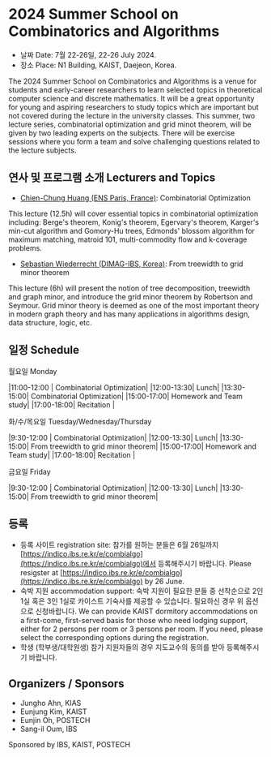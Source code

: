2024 Summer School on Combinatorics and Algorithms
====================

- 날짜 Date: 7월 22-26일, 22-26 July 2024.
- 장소 Place: N1 Building, KAIST, Daejeon, Korea.
  
The 2024 Summer School on Combinatorics and Algorithms is a venue for students and early-career researchers to learn selected topics in theoretical computer science and discrete mathematics. 
It will be a great opportunity for young and aspiring researchers to study topics which are important but not covered during the lecture in the university classes.
This summer, two lecture series, combinatorial optimization and grid minot theorem, will be given by two leading experts on the subjects. There will be exercise sessions where you form a team and solve challenging questions related to the lecture subjects.

연사 및 프로그램 소개 Lecturers and Topics
---------------------
- [Chien-Chung Huang (ENS Paris, France)](https://www.di.ens.fr/~cchuang/): Combinatorial Optimization

This lecture (12.5h) will cover essential topics in combinatorial optimization including: Berge's theorem, Konig's theorem, Egervary's theorem, Karger's min-cut algorithm and Gomory-Hu trees, Edmonds' blossom algorithm for maximum matching, matroid 101, multi-commodity flow and k-coverage problems.

- [Sebastian Wiederrecht (DIMAG-IBS, Korea)](https://www.wiederrecht.com/): From treewidth to grid minor theorem

This lecture (6h) will present the notion of tree decomposition, treewidth and graph minor, and introduce the grid minor theorem by Robertson and Seymour. Grid minor theory is deemed as one of the most important theory in modern graph theory and has many applications in algorithms design, data structure, logic, etc. 
  
일정 Schedule
---------------------  
월요일 Monday

|11:00-12:00 | Combinatorial Optimization|
|12:00-13:30| Lunch|
|13:30-15:00| Combinatorial Optimization|
|15:00-17:00| Homework and Team study|
|17:00-18:00| Recitation |

화/수/목요일 Tuesday/Wednesday/Thursday

|9:30-12:00 | Combinatorial Optimization|
|12:00-13:30| Lunch|
|13:30-15:00| From treewidth to grid minor theorem|
|15:00-17:00| Homework and Team study|
|17:00-18:00| Recitation |

금요일 Friday

|9:30-12:00 | Combinatorial Optimization|
|12:00-13:30| Lunch|
|13:30-15:00| From treewidth to grid minor theorem|

등록
--------------------- 
- 등록 사이트 registration site: 참가를 원하는 분들은 6월 26일까지 [https://indico.ibs.re.kr/e/combialgo](https://indico.ibs.re.kr/e/combialgo)에서 등록해주시기 바랍니다. Please resigster at [https://indico.ibs.re.kr/e/combialgo](https://indico.ibs.re.kr/e/combialgo) by 26 June. 
- 숙박 지원 accommodation support: 숙박 지원이 필요한 분들 중 선착순으로 2인 1실 혹은 3인 1실로 카이스트 기숙사를 제공할 수 있습니다. 필요하신 경우 위 옵션으로 신청바랍니다. We can provide KAIST dormitory accommodations on a first-come, first-served basis for those who need lodging support, either for 2 persons per room or 3 persons per room. If you need, please select the corresponding options during the registration.
- 학생 (학부생/대학원생) 참가 지원자들의 경우 지도교수의 동의를 받아 등록해주시기 바랍니다. 

Organizers / Sponsors
---------------------
- Jungho Ahn, KIAS
- Eunjung Kim, KAIST
- Eunjin Oh, POSTECH
- Sang-il Oum, IBS
  
Sponsored by IBS, KAIST, POSTECH

